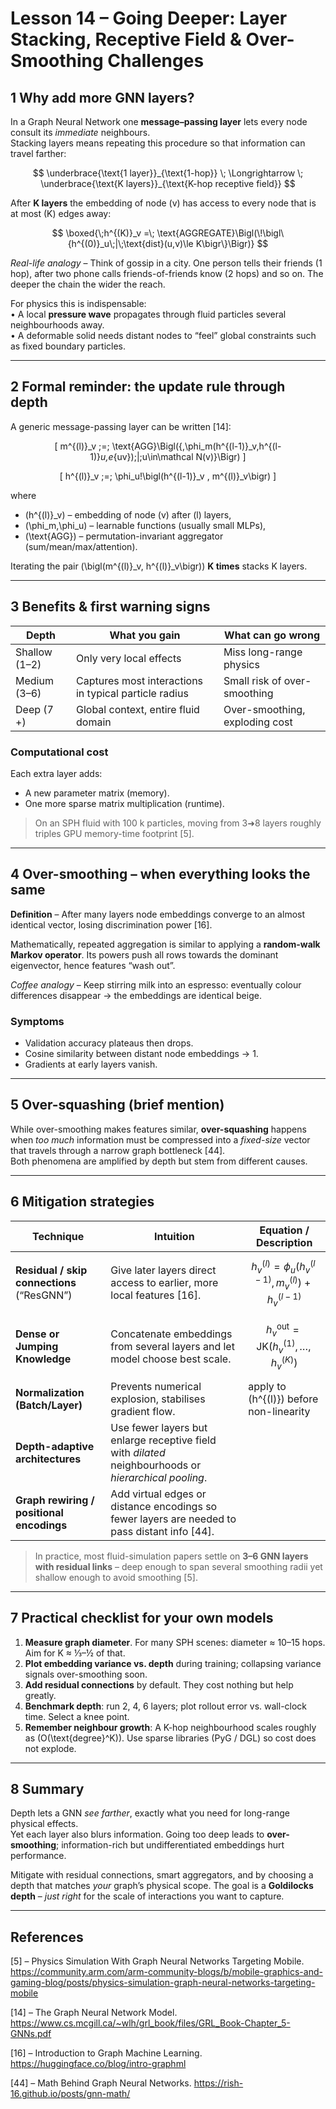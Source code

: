 # Lesson 14 – Going Deeper: Layer Stacking, Receptive Field & Over-Smoothing Challenges  


## 1  Why add more GNN layers?  

In a Graph Neural Network one **message–passing layer** lets every node consult its *immediate* neighbours.  
Stacking layers means repeating this procedure so that information can travel farther:

<div align="center">

$$
\underbrace{\text{1 layer}}_{\text{1-hop}}
\; \Longrightarrow \;
\underbrace{\text{K layers}}_{\text{K-hop receptive field}}
$$
</div>

After **K layers** the embedding of node \(v\) has access to every node that is at most \(K\) edges away:

<div align="center">

$$
\boxed{\;h^{(K)}_v 
=\; \text{AGGREGATE}\Bigl(\!\bigl\{h^{(0)}_u\;|\;\text{dist}(u,v)\le K\bigr\}\Bigr)}
$$
</div>

*Real-life analogy* – Think of gossip in a city. One person tells their friends (1 hop), after two phone calls friends-of-friends know (2 hops) and so on. The deeper the chain the wider the reach.

For physics this is indispensable:  
• A local **pressure wave** propagates through fluid particles several neighbourhoods away.  
• A deformable solid needs distant nodes to “feel” global constraints such as fixed boundary particles.

---

## 2  Formal reminder: the update rule through depth  

A generic message-passing layer can be written [14]:

<div align="center">

\[
m^{(l)}_v \;=\;
\text{AGG}\Bigl(\{\,\phi_m(h^{(l-1)}_v,h^{(l-1)}_u,e_{uv})\;|\;u\in\mathcal N(v)\}\Bigr)
\]

\[
h^{(l)}_v \;=\;
\phi_u\!\bigl(h^{(l-1)}_v , m^{(l)}_v\bigr)
\]
</div>

where  
* \(h^{(l)}_v\) – embedding of node \(v\) after \(l\) layers,  
* \(\phi_m,\phi_u\) – learnable functions (usually small MLPs),  
* \(\text{AGG}\) – permutation-invariant aggregator (sum/mean/max/attention).

Iterating the pair \(\bigl(m^{(l)}_v, h^{(l)}_v\bigr)\) **K times** stacks K layers.

---

## 3  Benefits & first warning signs  

| Depth | What you gain | What can go wrong |
|-------|---------------|-------------------|
| Shallow (1–2) | Only very local effects | Miss long-range physics |
| Medium (3–6) | Captures most interactions in typical particle radius | Small risk of over-smoothing |
| Deep (7 +) | Global context, entire fluid domain | Over-smoothing, exploding cost |

### Computational cost  

Each extra layer adds:
* A new parameter matrix (memory).  
* One more sparse matrix multiplication (runtime).  

> On an SPH fluid with 100 k particles, moving from 3➜8 layers roughly triples GPU memory-time footprint [5].

---

## 4  Over-smoothing – when everything looks the same  

**Definition** – After many layers node embeddings converge to an almost identical vector, losing discrimination power [16].

Mathematically, repeated aggregation is similar to applying a **random-walk Markov operator**. Its powers push all rows towards the dominant eigenvector, hence features “wash out”.

*Coffee analogy* – Keep stirring milk into an espresso: eventually colour differences disappear → the embeddings are identical beige.

### Symptoms
* Validation accuracy plateaus then drops.  
* Cosine similarity between distant node embeddings → 1.  
* Gradients at early layers vanish.

---

## 5  Over-squashing (brief mention)  

While over-smoothing makes features similar, **over-squashing** happens when *too much* information must be compressed into a *fixed-size* vector that travels through a narrow graph bottleneck [44].  
Both phenomena are amplified by depth but stem from different causes.

---

## 6  Mitigation strategies  

| Technique | Intuition | Equation / Description |
|-----------|-----------|------------------------|
| **Residual / skip connections** (“ResGNN”) | Give later layers direct access to earlier, more local features [16]. | $$h^{(l)}_v = \phi_u(h^{(l-1)}_v,m^{(l)}_v) \;+\; h^{(l-1)}_v$$ |
| **Dense or Jumping Knowledge** | Concatenate embeddings from several layers and let model choose best scale. | $$h^{\text{out}}_v = \text{JK}\bigl(h^{(1)}_v,\dots,h^{(K)}_v\bigr)$$ |
| **Normalization (Batch/Layer)** | Prevents numerical explosion, stabilises gradient flow. | apply to \(h^{(l)}\) before non-linearity |
| **Depth-adaptive architectures** | Use fewer layers but enlarge receptive field with *dilated* neighbourhoods or *hierarchical pooling*. ||
| **Graph rewiring / positional encodings** | Add virtual edges or distance encodings so fewer layers are needed to pass distant info [44]. ||

> In practice, most fluid-simulation papers settle on **3–6 GNN layers with residual links** – deep enough to span several smoothing radii yet shallow enough to avoid smoothing [5].

---

## 7  Practical checklist for your own models  

1. **Measure graph diameter**. For many SPH scenes: diameter ≈ 10–15 hops. Aim for K ≈ ⅓–½ of that.  
2. **Plot embedding variance vs. depth** during training; collapsing variance signals over-smoothing soon.  
3. **Add residual connections** by default. They cost nothing but help greatly.  
4. **Benchmark depth**: run 2, 4, 6 layers; plot rollout error vs. wall-clock time. Select a knee point.  
5. **Remember neighbour growth**: A K-hop neighbourhood scales roughly as \(O(\text{degree}^K)\). Use sparse libraries (PyG / DGL) so cost does not explode.

---

## 8  Summary  

Depth lets a GNN *see farther*, exactly what you need for long-range physical effects.  
Yet each layer also blurs information. Going too deep leads to **over-smoothing**; information-rich but undifferentiated embeddings hurt performance.  

Mitigate with residual connections, smart aggregators, and by choosing a depth that matches *your* graph’s physical scope. The goal is a **Goldilocks depth** – *just right* for the scale of interactions you want to capture.

---

## References  

[5] – Physics Simulation With Graph Neural Networks Targeting Mobile. <https://community.arm.com/arm-community-blogs/b/mobile-graphics-and-gaming-blog/posts/physics-simulation-graph-neural-networks-targeting-mobile>  

[14] – The Graph Neural Network Model. <https://www.cs.mcgill.ca/~wlh/grl_book/files/GRL_Book-Chapter_5-GNNs.pdf>  

[16] – Introduction to Graph Machine Learning. <https://huggingface.co/blog/intro-graphml>  

[44] – Math Behind Graph Neural Networks. <https://rish-16.github.io/posts/gnn-math/>  
